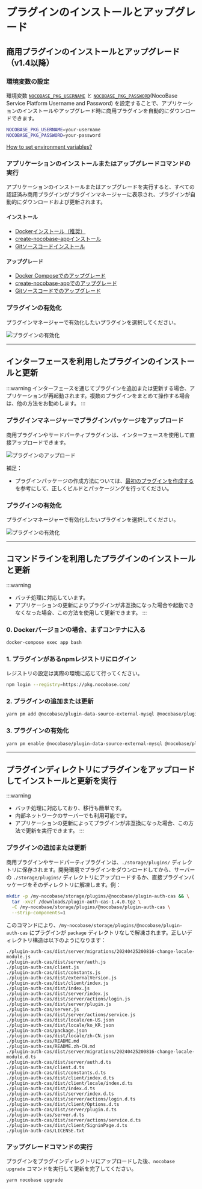 # プラグインのインストールとアップグレード

## 商用プラグインのインストールとアップグレード（v1.4以降）

### 環境変数の設定

環境変数 [`NOCOBASE_PKG_USERNAME`](/welcome/getting-started/env#nocobase_pkg_username) と [`NOCOBASE_PKG_PASSWORD`](/welcome/getting-started/env#nocobase_pkg_password)(NocoBase Service Platform Username and Password) を設定することで、アプリケーションのインストールやアップグレード時に商用プラグインを自動的にダウンロードできます。

```bash
NOCOBASE_PKG_USERNAME=your-username
NOCOBASE_PKG_PASSWORD=your-password
```

[How to set environment variables?](/welcome/getting-started/env)

### アプリケーションのインストールまたはアップグレードコマンドの実行

アプリケーションのインストールまたはアップグレードを実行すると、すべての認証済み商用プラグインがプラグインマネージャーに表示され、プラグインが自動的にダウンロードおよび更新されます。

#### インストール

- [Dockerインストール（推奨）](./installation/docker-compose.md)
- [create-nocobase-appインストール](./installation/create-nocobase-app.md)
- [Gitソースコードインストール](./installation/git-clone.md)

#### アップグレード

- [Docker Composeでのアップグレード](./upgrading/docker-compose.md)
- [create-nocobase-appでのアップグレード](./upgrading/create-nocobase-app.md)
- [Gitソースコードでのアップグレード](./upgrading/git-clone.md)

### プラグインの有効化

プラグインマネージャーで有効化したいプラグインを選択してください。

![プラグインの有効化](https://static-docs.nocobase.com/20241204000230.png)

---

## インターフェースを利用したプラグインのインストールと更新

:::warning
インターフェースを通じてプラグインを追加または更新する場合、アプリケーションが再起動されます。複数のプラグインをまとめて操作する場合は、他の方法をお勧めします。
:::

### プラグインマネージャーでプラグインパッケージをアップロード

商用プラグインやサードパーティプラグインは、インターフェースを使用して直接アップロードできます。

![プラグインのアップロード](https://static-docs.nocobase.com/20241204000127.png)

補足：

- プラグインパッケージの作成方法については、[最初のプラグインを作成する](/development/your-first-plugin) を参考にして、正しくビルドとパッケージングを行ってください。

### プラグインの有効化

プラグインマネージャーで有効化したいプラグインを選択してください。

![プラグインの有効化](https://static-docs.nocobase.com/20241204000230.png)

---

## コマンドラインを利用したプラグインのインストールと更新

:::warning
- バッチ処理に対応しています。
- アプリケーションの更新によりプラグインが非互換になった場合や起動できなくなった場合、この方法を使用して更新できます。
  :::

### 0. Dockerバージョンの場合、まずコンテナに入る

```bash
docker-compose exec app bash
```

### 1. プラグインがあるnpmレジストリにログイン

レジストリの設定は実際の環境に応じて行ってください。

```bash
npm login --registry=https://pkg.nocobase.com/
```

### 2. プラグインの追加または更新

```bash
yarn pm add @nocobase/plugin-data-source-external-mysql @nocobase/plugin-embed --registry=https://pkg.nocobase.com/
```

### 3. プラグインの有効化

```bash
yarn pm enable @nocobase/plugin-data-source-external-mysql @nocobase/plugin-embed
```

---

## プラグインディレクトリにプラグインをアップロードしてインストールと更新を実行

:::warning
- バッチ処理に対応しており、移行も簡単です。
- 内部ネットワークのサーバーでも利用可能です。
- アプリケーションの更新によってプラグインが非互換になった場合、この方法で更新を実行できます。
  :::

### プラグインの追加または更新

商用プラグインやサードパーティプラグインは、`./storage/plugins/` ディレクトリに保存されます。開発環境でプラグインをダウンロードしてから、サーバーの `./storage/plugins/` ディレクトリにアップロードするか、直接プラグインパッケージをそのディレクトリに解凍します。例：

```bash
mkdir -p /my-nocobase/storage/plugins/@nocobase/plugin-auth-cas && \
  tar -xvzf /downloads/plugin-auth-cas-1.4.0.tgz \
  -C /my-nocobase/storage/plugins/@nocobase/plugin-auth-cas \
  --strip-components=1
```

このコマンドにより、`/my-nocobase/storage/plugins/@nocobase/plugin-auth-cas` にプラグインが `package` ディレクトリなしで解凍されます。正しいディレクトリ構造は以下のようになります：

```plaintext
./plugin-auth-cas/dist/server/migrations/20240425200816-change-locale-module.js
./plugin-auth-cas/dist/server/auth.js
./plugin-auth-cas/client.js
./plugin-auth-cas/dist/constants.js
./plugin-auth-cas/dist/externalVersion.js
./plugin-auth-cas/dist/client/index.js
./plugin-auth-cas/dist/index.js
./plugin-auth-cas/dist/server/index.js
./plugin-auth-cas/dist/server/actions/login.js
./plugin-auth-cas/dist/server/plugin.js
./plugin-auth-cas/server.js
./plugin-auth-cas/dist/server/actions/service.js
./plugin-auth-cas/dist/locale/en-US.json
./plugin-auth-cas/dist/locale/ko_KR.json
./plugin-auth-cas/package.json
./plugin-auth-cas/dist/locale/zh-CN.json
./plugin-auth-cas/README.md
./plugin-auth-cas/README.zh-CN.md
./plugin-auth-cas/dist/server/migrations/20240425200816-change-locale-module.d.ts
./plugin-auth-cas/dist/server/auth.d.ts
./plugin-auth-cas/client.d.ts
./plugin-auth-cas/dist/constants.d.ts
./plugin-auth-cas/dist/client/index.d.ts
./plugin-auth-cas/dist/client/locale/index.d.ts
./plugin-auth-cas/dist/index.d.ts
./plugin-auth-cas/dist/server/index.d.ts
./plugin-auth-cas/dist/server/actions/login.d.ts
./plugin-auth-cas/dist/client/Options.d.ts
./plugin-auth-cas/dist/server/plugin.d.ts
./plugin-auth-cas/server.d.ts
./plugin-auth-cas/dist/server/actions/service.d.ts
./plugin-auth-cas/dist/client/SigninPage.d.ts
./plugin-auth-cas/LICENSE.txt
```

### アップグレードコマンドの実行

プラグインをプラグインディレクトリにアップロードした後、`nocobase upgrade` コマンドを実行して更新を完了してください。

```bash
yarn nocobase upgrade
```
